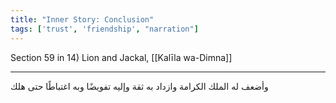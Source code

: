 ```yaml
---
title: "Inner Story: Conclusion"
tags: ['trust', 'friendship', "narration"]
---
```


 Section 59 in 14) Lion and Jackal, [[Kalīla wa-Dimna]]

---
وأضعف له الملك الكرامة وازداد به ثقة وإليه تفويضًا وبه اغتباطًا حتى هلك
